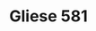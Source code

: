 ---
layout: post
title: Gliese 581
name: gliese_581
img: Gliese581.png
alt: image-alt
description: "Their be Pink!"
image_items: [
    {
        title: Altus Crust-Teuthida,
        img: P010_Cre_RenderFlat.jpg,
        description: ""
    },
    {
        title: Magnus Chelonia,
        img: P005_FinalDone_2.jpg,
        description: ""
    },
    {
        img: FinalLeftAngle3d.jpg,
        description: ""
    },
    {
        img: BackLeftAngle3d.jpg,
        description: ""
    },
    {
        title: S.M.P. aka Slow Moving Predator,
        img: P006_FinalImage_2.jpg,
        description: ""
    },
    {
        img: smp_2.jpg,
        description: ""
    },
    
]
---
